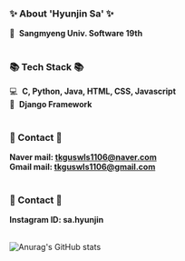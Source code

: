   ### ✨ About 'Hyunjin Sa' ✨
  :european_post_office:&nbsp;&nbsp;<strong>Sangmyeng Univ. Software 19th</strong> <br>
  <br>

  ### 📚 Tech Stack 📚
  💻&nbsp;&nbsp;<strong>C, Python, Java, HTML, CSS, Javascript</strong> <br>
  :wrench:&nbsp;&nbsp;<strong>Django Framework</strong> <br>
  <br>
  
  ### 📧 Contact 📧
  <strong>Naver mail: tkguswls1106@naver.com</strong> <br>
  <strong>Gmail mail: tkguswls1106@gmail.com</strong> <br>
  <br>
    
  ### 💌 Contact 💌
  <strong>Instagram ID: sa.hyunjin</strong> <br>
  <br>

  ![Anurag's GitHub stats](https://github-readme-stats.vercel.app/api?username=tkguswls1106&count_private=true&show_icons=true&theme=gotham)

